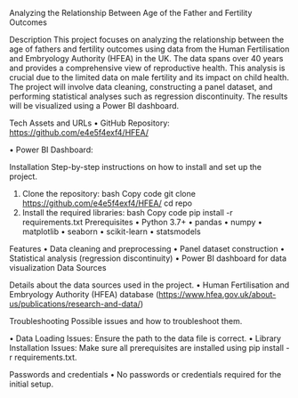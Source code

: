 Analyzing the Relationship Between Age of the Father and Fertility Outcomes


Description
This project focuses on analyzing the relationship between the age of fathers and fertility outcomes using data from the Human Fertilisation and Embryology Authority (HFEA) in the UK. The data spans over 40 years and provides a comprehensive view of reproductive health. This analysis is crucial due to the limited data on male fertility and its impact on child health. The project will involve data cleaning, constructing a panel dataset, and performing statistical analyses such as regression discontinuity. The results will be visualized using a Power BI dashboard.

Tech Assets and URLs
•	GitHub Repository: https://github.com/e4e5f4exf4/HFEA/

•	Power BI Dashboard: 

Installation
Step-by-step instructions on how to install and set up the project.

1.	Clone the repository:
bash
Copy code
git clone https://github.com/e4e5f4exf4/HFEA/
cd repo
2.	Install the required libraries:
bash
Copy code
pip install -r requirements.txt
Prerequisites
•	Python 3.7+
•	pandas
•	numpy
•	matplotlib
•	seaborn
•	scikit-learn
•	statsmodels

Features
•	Data cleaning and preprocessing
•	Panel dataset construction
•	Statistical analysis (regression discontinuity)
•	Power BI dashboard for data visualization
Data Sources

Details about the data sources used in the project.
•	Human Fertilisation and Embryology Authority (HFEA) database (https://www.hfea.gov.uk/about-us/publications/research-and-data/)

Troubleshooting
Possible issues and how to troubleshoot them.

•	Data Loading Issues: Ensure the path to the data file is correct.
•	Library Installation Issues: Make sure all prerequisites are installed using pip install -r requirements.txt.

Passwords and credentials
•	No passwords or credentials required for the initial setup.


